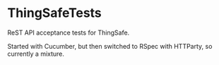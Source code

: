 ThingSafeTests
==============

ReST API acceptance tests for ThingSafe.

Started with Cucumber, but then switched to RSpec with HTTParty, so currently a mixture.
